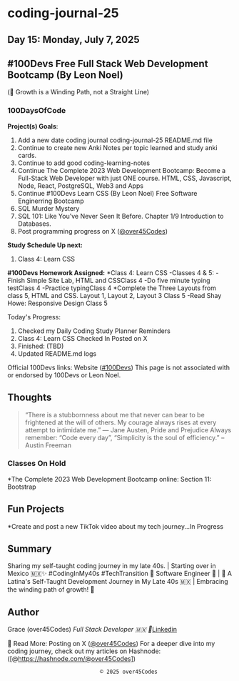 # coding-journal-25

## Day 15: Monday, July 7, 2025

## #100Devs Free Full Stack Web Development Bootcamp (By Leon Noel)

(🌱 Growth is a Winding Path, not a Straight Line)

### 100DaysOfCode

**Project(s) Goals**:

1. Add a new date coding journal coding-journal-25 README.md file
2. Continue to create new Anki Notes per topic learned and study anki cards.
3. Continue to add good coding-learning-notes
4. Continue The Complete 2023 Web Development Bootcamp: Become a Full-Stack Web Developer with just ONE course. HTML, CSS, Javascript, Node, React, PostgreSQL, Web3 and Apps
5. Continue #100Devs Learn CSS (By Leon Noel) Free Software Enginerring Bootcamp 
6. SQL Murder Mystery
7. SQL 101: Like You’ve Never Seen It Before. Chapter 1/9 Introduction to Databases.
8. Post programming progress on X ([@over45Codes](https://x.com/over45Codes))

**Study Schedule Up next:**

1. Class 4: Learn CSS

**#100Devs Homework Assigned:**
*Class 4: Learn CSS
    -Classes 4 & 5:
    -Finish Simple Site Lab, HTML and CSSClass 4
    -Do five minute typing testClass 4
    -Practice typingClass 4
*Complete the Three Layouts from class 5, HTML and CSS. Layout 1, Layout 2, Layout 3 Class 5
    -Read Shay Howe: Responsive Design Class 5 


Today's Progress:

1. Checked my Daily Coding Study Planner Reminders
2. Class 4: Learn CSS Checked In Posted on X 
3. Finished: (TBD)
4. Updated README.md logs


Official 100Devs links: Website ([#100Devs](https://leonnoel.com/100devs/))
This page is not associated with or endorsed by 100Devs or Leon Noel.


## Thoughts

> “There is a stubbornness about me that never can bear to be frightened at the will of others. My courage always rises at every attempt to intimidate me.” ― Jane Austen, Pride and Prejudice
> Always remember: “Code every day”, “Simplicity is the soul of efficiency.” – Austin Freeman

### Classes On Hold
*The Complete 2023 Web Development Bootcamp online: Section 11: Bootstrap

## Fun Projects

*Create and post a new TikTok video about my tech journey...In Progress

## Summary

Sharing my self-taught coding journey in my late 40s. | Starting over in Mexico 🇲🇽✨ #CodingInMy40s #TechTransition 🚀
Software Engineer 🚀 | 🌮 A Latina's Self-Taught Development Journey in My Late 40s 🇲🇽 | Embracing the winding path of growth! 🌱

## Author

Grace (over45Codes)  *Full Stack Developer 🇲🇽 💜*[Linkedin](https://www.linkedin.com/in/castanedagrace/)

📖 Read More:
Posting on X ([@over45Codes](https://x.com/over45Codes))
For a deeper dive into my coding journey, check out my articles on Hashnode:([@https://hashnode.com/@over45Codes])

                                 © 2025 over45Codes
